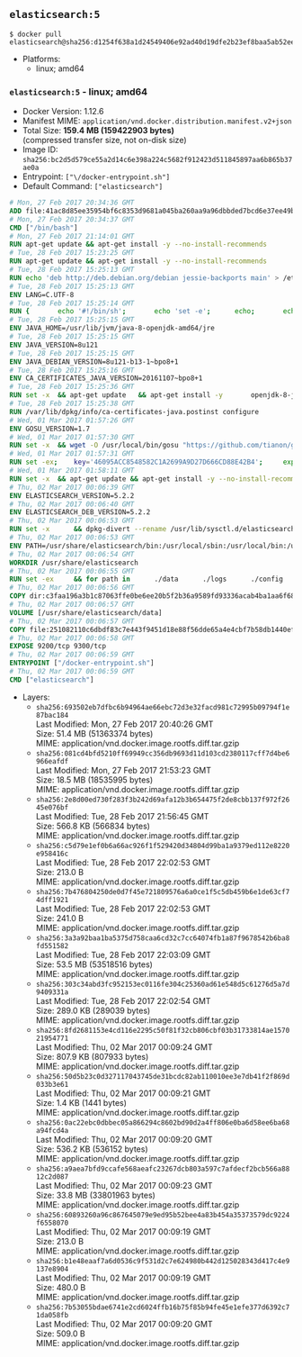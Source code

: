 ## `elasticsearch:5`

```console
$ docker pull elasticsearch@sha256:d1254f638a1d24549406e92ad40d19dfe2b23ef8baa5ab52ee926ef0d6fc6ee8
```

-	Platforms:
	-	linux; amd64

### `elasticsearch:5` - linux; amd64

-	Docker Version: 1.12.6
-	Manifest MIME: `application/vnd.docker.distribution.manifest.v2+json`
-	Total Size: **159.4 MB (159422903 bytes)**  
	(compressed transfer size, not on-disk size)
-	Image ID: `sha256:bc2d5d579ce55a2d14c6e398a224c5682f912423d511845897aa6b865b37ae0a`
-	Entrypoint: `["\/docker-entrypoint.sh"]`
-	Default Command: `["elasticsearch"]`

```dockerfile
# Mon, 27 Feb 2017 20:34:36 GMT
ADD file:41ac8d85ee35954bf6c8353d9681a045ba260aa9a96dbbded7bcd6e37ee49bea in / 
# Mon, 27 Feb 2017 20:34:37 GMT
CMD ["/bin/bash"]
# Mon, 27 Feb 2017 21:14:01 GMT
RUN apt-get update && apt-get install -y --no-install-recommends 		ca-certificates 		curl 		wget 	&& rm -rf /var/lib/apt/lists/*
# Tue, 28 Feb 2017 15:23:25 GMT
RUN apt-get update && apt-get install -y --no-install-recommends 		bzip2 		unzip 		xz-utils 	&& rm -rf /var/lib/apt/lists/*
# Tue, 28 Feb 2017 15:25:13 GMT
RUN echo 'deb http://deb.debian.org/debian jessie-backports main' > /etc/apt/sources.list.d/jessie-backports.list
# Tue, 28 Feb 2017 15:25:13 GMT
ENV LANG=C.UTF-8
# Tue, 28 Feb 2017 15:25:14 GMT
RUN { 		echo '#!/bin/sh'; 		echo 'set -e'; 		echo; 		echo 'dirname "$(dirname "$(readlink -f "$(which javac || which java)")")"'; 	} > /usr/local/bin/docker-java-home 	&& chmod +x /usr/local/bin/docker-java-home
# Tue, 28 Feb 2017 15:25:15 GMT
ENV JAVA_HOME=/usr/lib/jvm/java-8-openjdk-amd64/jre
# Tue, 28 Feb 2017 15:25:15 GMT
ENV JAVA_VERSION=8u121
# Tue, 28 Feb 2017 15:25:15 GMT
ENV JAVA_DEBIAN_VERSION=8u121-b13-1~bpo8+1
# Tue, 28 Feb 2017 15:25:16 GMT
ENV CA_CERTIFICATES_JAVA_VERSION=20161107~bpo8+1
# Tue, 28 Feb 2017 15:25:36 GMT
RUN set -x 	&& apt-get update 	&& apt-get install -y 		openjdk-8-jre-headless="$JAVA_DEBIAN_VERSION" 		ca-certificates-java="$CA_CERTIFICATES_JAVA_VERSION" 	&& rm -rf /var/lib/apt/lists/* 	&& [ "$JAVA_HOME" = "$(docker-java-home)" ]
# Tue, 28 Feb 2017 15:25:38 GMT
RUN /var/lib/dpkg/info/ca-certificates-java.postinst configure
# Wed, 01 Mar 2017 01:57:26 GMT
ENV GOSU_VERSION=1.7
# Wed, 01 Mar 2017 01:57:30 GMT
RUN set -x 	&& wget -O /usr/local/bin/gosu "https://github.com/tianon/gosu/releases/download/$GOSU_VERSION/gosu-$(dpkg --print-architecture)" 	&& wget -O /usr/local/bin/gosu.asc "https://github.com/tianon/gosu/releases/download/$GOSU_VERSION/gosu-$(dpkg --print-architecture).asc" 	&& export GNUPGHOME="$(mktemp -d)" 	&& gpg --keyserver ha.pool.sks-keyservers.net --recv-keys B42F6819007F00F88E364FD4036A9C25BF357DD4 	&& gpg --batch --verify /usr/local/bin/gosu.asc /usr/local/bin/gosu 	&& rm -r "$GNUPGHOME" /usr/local/bin/gosu.asc 	&& chmod +x /usr/local/bin/gosu 	&& gosu nobody true
# Wed, 01 Mar 2017 01:57:31 GMT
RUN set -ex; 	key='46095ACC8548582C1A2699A9D27D666CD88E42B4'; 	export GNUPGHOME="$(mktemp -d)"; 	gpg --keyserver ha.pool.sks-keyservers.net --recv-keys "$key"; 	gpg --export "$key" > /etc/apt/trusted.gpg.d/elastic.gpg; 	rm -r "$GNUPGHOME"; 	apt-key list
# Wed, 01 Mar 2017 01:58:11 GMT
RUN set -x 	&& apt-get update && apt-get install -y --no-install-recommends apt-transport-https && rm -rf /var/lib/apt/lists/* 	&& echo 'deb https://artifacts.elastic.co/packages/5.x/apt stable main' > /etc/apt/sources.list.d/elasticsearch.list
# Thu, 02 Mar 2017 00:06:39 GMT
ENV ELASTICSEARCH_VERSION=5.2.2
# Thu, 02 Mar 2017 00:06:40 GMT
ENV ELASTICSEARCH_DEB_VERSION=5.2.2
# Thu, 02 Mar 2017 00:06:53 GMT
RUN set -x 		&& dpkg-divert --rename /usr/lib/sysctl.d/elasticsearch.conf 		&& apt-get update 	&& apt-get install -y --no-install-recommends "elasticsearch=$ELASTICSEARCH_DEB_VERSION" 	&& rm -rf /var/lib/apt/lists/*
# Thu, 02 Mar 2017 00:06:53 GMT
ENV PATH=/usr/share/elasticsearch/bin:/usr/local/sbin:/usr/local/bin:/usr/sbin:/usr/bin:/sbin:/bin
# Thu, 02 Mar 2017 00:06:54 GMT
WORKDIR /usr/share/elasticsearch
# Thu, 02 Mar 2017 00:06:55 GMT
RUN set -ex 	&& for path in 		./data 		./logs 		./config 		./config/scripts 	; do 		mkdir -p "$path"; 		chown -R elasticsearch:elasticsearch "$path"; 	done
# Thu, 02 Mar 2017 00:06:56 GMT
COPY dir:c3faa196a3b1c87063ffe0be6ee20b5f2b36a9589fd93336acab4ba1aa6f6855 in ./config 
# Thu, 02 Mar 2017 00:06:57 GMT
VOLUME [/usr/share/elasticsearch/data]
# Thu, 02 Mar 2017 00:06:57 GMT
COPY file:251082110c6dbdf83c7e443f9451d18e88f56dde65a4e4cbf7b58db1440ef558 in / 
# Thu, 02 Mar 2017 00:06:58 GMT
EXPOSE 9200/tcp 9300/tcp
# Thu, 02 Mar 2017 00:06:59 GMT
ENTRYPOINT ["/docker-entrypoint.sh"]
# Thu, 02 Mar 2017 00:06:59 GMT
CMD ["elasticsearch"]
```

-	Layers:
	-	`sha256:693502eb7dfbc6b94964ae66ebc72d3e32facd981c72995b09794f1e87bac184`  
		Last Modified: Mon, 27 Feb 2017 20:40:26 GMT  
		Size: 51.4 MB (51363374 bytes)  
		MIME: application/vnd.docker.image.rootfs.diff.tar.gzip
	-	`sha256:081cd4bfd5210ff69949cc356db9693d11d103cd2380117cff7d4be6966eafdf`  
		Last Modified: Mon, 27 Feb 2017 21:53:23 GMT  
		Size: 18.5 MB (18535995 bytes)  
		MIME: application/vnd.docker.image.rootfs.diff.tar.gzip
	-	`sha256:2e8d00ed730f283f3b242d69afa12b3b654475f2de8cbb137f972f2645e076bf`  
		Last Modified: Tue, 28 Feb 2017 21:56:45 GMT  
		Size: 566.8 KB (566834 bytes)  
		MIME: application/vnd.docker.image.rootfs.diff.tar.gzip
	-	`sha256:c5d79e1ef0b6a66ac926f1f529420d34804d99ba1a9379ed112e8220e958416c`  
		Last Modified: Tue, 28 Feb 2017 22:02:53 GMT  
		Size: 213.0 B  
		MIME: application/vnd.docker.image.rootfs.diff.tar.gzip
	-	`sha256:7b476804250de0d7f45e721809576a6a0ce1f5c5db459b6e1de63cf74dff1921`  
		Last Modified: Tue, 28 Feb 2017 22:02:53 GMT  
		Size: 241.0 B  
		MIME: application/vnd.docker.image.rootfs.diff.tar.gzip
	-	`sha256:3a3a92baa1ba5375d758caa6cd32c7cc64074fb1a87f9678542b6ba8fd551582`  
		Last Modified: Tue, 28 Feb 2017 22:03:09 GMT  
		Size: 53.5 MB (53518516 bytes)  
		MIME: application/vnd.docker.image.rootfs.diff.tar.gzip
	-	`sha256:303c34abd3fc952153ec0116fe304c25360ad61e548d5c61276d5a7d9409331a`  
		Last Modified: Tue, 28 Feb 2017 22:02:54 GMT  
		Size: 289.0 KB (289039 bytes)  
		MIME: application/vnd.docker.image.rootfs.diff.tar.gzip
	-	`sha256:8fd2681153e4cd116e2295c50f81f32cb806cbf03b31733814ae157021954771`  
		Last Modified: Thu, 02 Mar 2017 00:09:24 GMT  
		Size: 807.9 KB (807933 bytes)  
		MIME: application/vnd.docker.image.rootfs.diff.tar.gzip
	-	`sha256:50d5b23c0d327117043745de31bcdc82ab110010ee3e7db41f2f869d033b3e61`  
		Last Modified: Thu, 02 Mar 2017 00:09:21 GMT  
		Size: 1.4 KB (1441 bytes)  
		MIME: application/vnd.docker.image.rootfs.diff.tar.gzip
	-	`sha256:0ac22ebc0dbbec05a866294c8602bd90d2a4ff806e0ba6d58ee6ba68a94fcd4a`  
		Last Modified: Thu, 02 Mar 2017 00:09:20 GMT  
		Size: 536.2 KB (536152 bytes)  
		MIME: application/vnd.docker.image.rootfs.diff.tar.gzip
	-	`sha256:a9aea7bfd9ccafe568aeafc23267dcb803a597c7afdecf2bcb566a8812c2d087`  
		Last Modified: Thu, 02 Mar 2017 00:09:23 GMT  
		Size: 33.8 MB (33801963 bytes)  
		MIME: application/vnd.docker.image.rootfs.diff.tar.gzip
	-	`sha256:60893260a96c867645079e9ed95b52bee4a83b454a35373579dc9224f6558070`  
		Last Modified: Thu, 02 Mar 2017 00:09:19 GMT  
		Size: 213.0 B  
		MIME: application/vnd.docker.image.rootfs.diff.tar.gzip
	-	`sha256:b1e48eaaf7a6d0536c9f531d2c7e624980b442d125028343d417c4e9137e8904`  
		Last Modified: Thu, 02 Mar 2017 00:09:19 GMT  
		Size: 480.0 B  
		MIME: application/vnd.docker.image.rootfs.diff.tar.gzip
	-	`sha256:7b53055bdae6741e2cd6024ffb16b75f85b94fe45e1efe377d6392c71da058fb`  
		Last Modified: Thu, 02 Mar 2017 00:09:20 GMT  
		Size: 509.0 B  
		MIME: application/vnd.docker.image.rootfs.diff.tar.gzip
